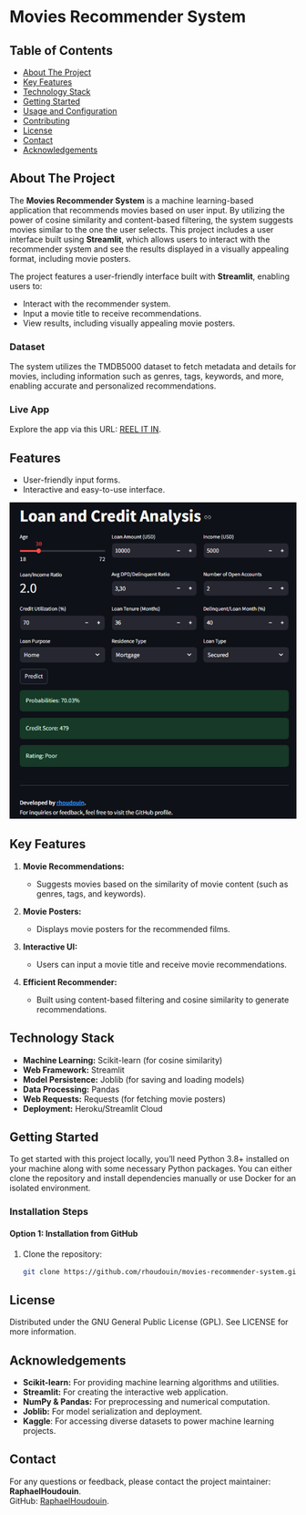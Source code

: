 # Movies Recommender System

## Table of Contents
- [About The Project](#about-the-project)
- [Key Features](#key-features)
- [Technology Stack](#technology-stack)
- [Getting Started](#getting-started)
- [Usage and Configuration](#usage-and-configuration)
- [Contributing](#contributing)
- [License](#license)
- [Contact](#contact)
- [Acknowledgements](#acknowledgements)

## About The Project

The **Movies Recommender System** is a machine learning-based application that recommends movies based on user input. By utilizing the power of cosine similarity and content-based filtering, the system suggests movies similar to the one the user selects. This project includes a user interface built using **Streamlit**, which allows users to interact with the recommender system and see the results displayed in a visually appealing format, including movie posters.

The project features a user-friendly interface built with **Streamlit**, enabling users to:  
- Interact with the recommender system.  
- Input a movie title to receive recommendations.  
- View results, including visually appealing movie posters.

### Dataset

The system utilizes the TMDB5000 dataset to fetch metadata and details for movies, including information such as genres, tags, keywords, and more, enabling accurate and personalized recommendations.

### Live App

Explore the app via this URL: [REEL IT IN](https://raphaelhoudouin-movies-recommender-system.streamlit.app/).

## Features
- User-friendly input forms.
- Interactive and easy-to-use interface.

![Streamlit App Screenshot](https://github.com/RaphaelHoudouin/credit-risk-prediction/blob/main/screenshots/credit_risk_prediction_app_screenshot.png)


## Key Features

1. **Movie Recommendations:**
   - Suggests movies based on the similarity of movie content (such as genres, tags, and keywords).

2. **Movie Posters:**
   - Displays movie posters for the recommended films.

3. **Interactive UI:**
   - Users can input a movie title and receive movie recommendations.

4. **Efficient Recommender:**
   - Built using content-based filtering and cosine similarity to generate recommendations.

## Technology Stack

- **Machine Learning:** Scikit-learn (for cosine similarity)
- **Web Framework:** Streamlit
- **Model Persistence:** Joblib (for saving and loading models)
- **Data Processing:** Pandas
- **Web Requests:** Requests (for fetching movie posters)
- **Deployment:** Heroku/Streamlit Cloud

## Getting Started

To get started with this project locally, you’ll need Python 3.8+ installed on your machine along with some necessary Python packages. You can either clone the repository and install dependencies manually or use Docker for an isolated environment.

### Installation Steps

#### Option 1: Installation from GitHub

1. Clone the repository:
   ```bash
   git clone https://github.com/rhoudouin/movies-recommender-system.git

## License

Distributed under the GNU General Public License (GPL). See LICENSE for more information.


## Acknowledgements

- **Scikit-learn:** For providing machine learning algorithms and utilities.
- **Streamlit:** For creating the interactive web application.
- **NumPy & Pandas:** For preprocessing and numerical computation.
- **Joblib:** For model serialization and deployment.
- **Kaggle**: For accessing diverse datasets to power machine learning projects.

## Contact

For any questions or feedback, please contact the project maintainer: **RaphaelHoudouin**.  
GitHub: [RaphaelHoudouin](https://github.com/RaphaelHoudouin).






